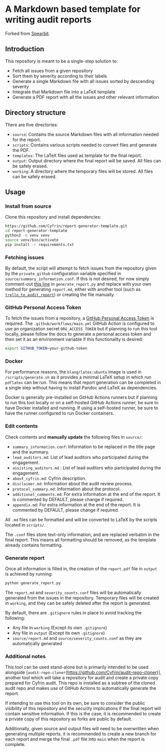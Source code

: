 # A Markdown based template for writing audit reports
Forked from [Spearbit](https://github.com/spearbit-audits/report-generator-template).

## Introduction

This repository is meant to be a single-step solution to:

- Fetch all issues from a given repository
- Sort them by severity according to their labels
- Generate a single Markdown file with all issues sorted by descending severity
- Integrate that Markdown file into a LaTeX template
- Generate a PDF report with all the issues and other relevant information

## Directory structure

There are five directories:

- `source`: Contains the source Markdown files with all information needed for the report.
- `scripts`: Contains various scripts needed to convert files and generate the PDF.
- `templates`: The LaTeX files used as template for the final report.
- `output`: Output directory where the final report will be saved. All files can be safely erased.
- `working`: A directory where the temporary files will be stored. All files can be safely erased.

## Usage

### Install from source

Clone this repository and install dependencies:
```bash
https://github.com/Cyfrin/report-generator-template.git
cd report-generator-template
python3 -m venv venv
source venv/bin/activate
pip install -r requirements.txt
```

### Fetching issues

By default, the script will attempt to fetch issues from the repository given by the `private_github` configuration variable specified in `source/summary_information.conf`. If this is not desired, for now simply comment-out [this line](https://github.com/Cyfrin/report-generator-template/blob/a7345b98278bcd4634049a74d41d5d02f3831f7d/generate_report.py#L8) in `generate_report.py` and replace with your own method for generating `report.md`, either with another tool (such as [`trello_to_audit_report`](https://github.com/Cyfrin/trello_to_audit_report/tree/main)) or creating the file manually.

### GitHub Personal Access Token

To fetch the issues from a repository, a [GitHub Personal Access Token](https://docs.github.com/en/authentication/keeping-your-account-and-data-secure/creating-a-personal-access-token) is required. The `.github/workflows/main.yml` GitHub Action is configured to use an organization secret `ORG_ACCESS_TOKEN` but if planning to run this tool locally, please follow the docs to generate a personal access token and then set it as an environment variable if this functionality is desired:

```bash
export GITHUB_TOKEN=your-github-token
```

### Docker

For performance reasons, the `blang/latex:ubuntu` image is used in `/scripts/generate.sh` as it provides a minimal LaTeX setup in which run `pdflatex` can be run. This means that report generation can be completed in a single step without having to install Pandoc and LaTeX as dependencies.

Docker is generally pre-installed on GitHub Actions runners but if planning to run this tool locally or on a self-hosted GitHub Actions runner, be sure to have Docker installed and running. If using a self-hosted runner, be sure to have the runner configured to run Docker containers.

### Edit contents

Check contents and **manually update** the following files in `source/`:

- `summary_information.conf`: Information to be replaced in the title page and the summary.
- `lead_auditors.md`: List of lead auditors who participated during the engagement.
- `assisting_auditors.md` : List of lead auditors who participated during the engagement.
- `about_cyfrin.md`: Cyfrin description.
- `disclaimer.md`: Information about the audit review process.
- `protocol_summary.md`: Information about the protocol.
- `additional_comments.md`: For extra information at the end of the report. It is commented by DEFAULT, please change if required.
- `appendix.md`: For extra information at the end of the report. It is commented by DEFAULT, please change if required.

All `.md` files can be formatted and will be converted to LaTeX by the scripts located in `scripts/`.

The `.conf` files store text-only information, and are replaced verbatim in the final report. This means all
formatting should be removed, as the template already contains formatting.

### Generate report

Once all information is filled in, the creation
of the `report.pdf` file in `output` is achieved by running:

```bash
python generate_report.py
```

The `report.md` and `severity_counts.conf` files will be automatically
generated from the issues in the repository. Temporary files will be created in `working`, and they can be safely
deleted after the report is generated.

By default, there are `.gitignore` rules in place to avoid tracking the following:

- Any file in `working` (Except its own `.gitignore`)
- Any file in `output` (Except its own `.gitignore`)
- `source/report.md` and `source/severity_counts.conf` as they are automatically generated

### Additional notes

This tool can be used stand-alone but is primarily intended to be used alongside [`audit-repo-cloner`(https://github.com/Cyfrin/audit-repo-cloner)], another tool which will take a repository for audit and create a private copy prepared for Cyfrin audit. This repo is installed as a subtree of the cloned audit repo and makes use of GitHub Actions to automatically generate the report.

If intending to use this tool on its own, be sure to consider the public visibility of this repository and the security implications if the final report will contain sensitive information. If this is the case, it is recommended to create a private copy of this repository as forks are public by default.

Additionally, given source and output files will need to be overwritten when generating multiple reports, it is recommended to create a new branch for each report and merge the final `.pdf` file into `main` when the report is complete.
